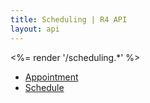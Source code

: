 ```yaml
---
title: Scheduling | R4 API
layout: api
---
```


<%= render '/scheduling.*' %>
* [Appointment](../scheduling/appointment)
* [Schedule](../scheduling/schedule)
